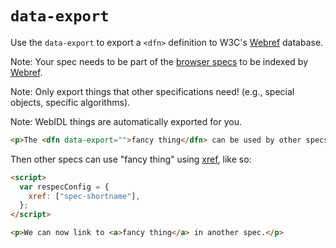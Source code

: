 # `data-export`

Use the `data-export` to export a `<dfn>` definition to W3C's [Webref](http://github.com/w3c/webref/) database.

Note: Your spec needs to be part of the [browser specs](https://github.com/w3c/browser-specs/) to be indexed by [Webref](http://github.com/w3c/webref/). 

Note: Only export things that other specifications need! (e.g., special objects, specific algorithms).

Note: WebIDL things are automatically exported for you.

```html "example": "Explicitly export a definition."
<p>The <dfn data-export="">fancy thing</dfn> can be used by other specs.</p>
```

Then other specs can use "fancy thing" using [xref](xref), like so:

```html "example": "Using definitions exported from other specs using xref."
<script>
  var respecConfig = {
    xref: ["spec-shortname"],
  };
</script>

<p>We can now link to <a>fancy thing</a> in another spec.</p>
```

